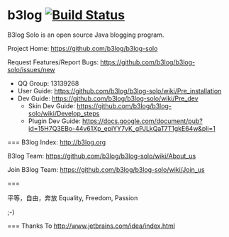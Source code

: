 # b3log [![Build Status](https://travis-ci.org/b3log/b3log-solo.png?branch=master)](https://travis-ci.org/b3log/b3log-solo)

B3log Solo is an open source Java blogging program.

Project Home: https://github.com/b3log/b3log-solo

Request Features/Report Bugs: https://github.com/b3log/b3log-solo/issues/new

* QQ Group: 13139268
* User Guide: https://github.com/b3log/b3log-solo/wiki/Pre_installation
* Dev Guide: https://github.com/b3log/b3log-solo/wiki/Pre_dev
  * Skin Dev Guide: https://github.com/b3log/b3log-solo/wiki/Develop_steps
  * Plugin Dev Guide: https://docs.google.com/document/pub?id=15H7Q3EBo-44v61Xp_epiYY7vK_gPJLkQaT7T1gkE64w&pli=1

===
B3log Index: http://b3log.org

B3log Team: https://github.com/b3log/b3log-solo/wiki/About_us

Join B3log Team: https://github.com/b3log/b3log-solo/wiki/Join_us

===

平等，自由，奔放
Equality, Freedom, Passion

;-)

===
Thanks To http://www.jetbrains.com/idea/index.html 
